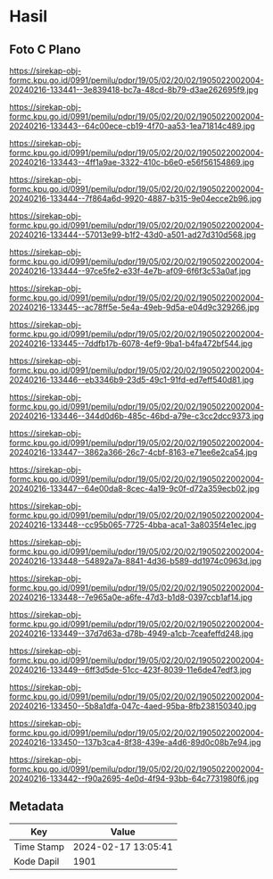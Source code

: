 # Hasil

## Foto C Plano

https://sirekap-obj-formc.kpu.go.id/0991/pemilu/pdpr/19/05/02/20/02/1905022002004-20240216-133441--3e839418-bc7a-48cd-8b79-d3ae262695f9.jpg

https://sirekap-obj-formc.kpu.go.id/0991/pemilu/pdpr/19/05/02/20/02/1905022002004-20240216-133443--64c00ece-cb19-4f70-aa53-1ea71814c489.jpg

https://sirekap-obj-formc.kpu.go.id/0991/pemilu/pdpr/19/05/02/20/02/1905022002004-20240216-133443--4ff1a9ae-3322-410c-b6e0-e56f56154869.jpg

https://sirekap-obj-formc.kpu.go.id/0991/pemilu/pdpr/19/05/02/20/02/1905022002004-20240216-133444--7f864a6d-9920-4887-b315-9e04ecce2b96.jpg

https://sirekap-obj-formc.kpu.go.id/0991/pemilu/pdpr/19/05/02/20/02/1905022002004-20240216-133444--57013e99-b1f2-43d0-a501-ad27d310d568.jpg

https://sirekap-obj-formc.kpu.go.id/0991/pemilu/pdpr/19/05/02/20/02/1905022002004-20240216-133444--97ce5fe2-e33f-4e7b-af09-6f6f3c53a0af.jpg

https://sirekap-obj-formc.kpu.go.id/0991/pemilu/pdpr/19/05/02/20/02/1905022002004-20240216-133445--ac78ff5e-5e4a-49eb-9d5a-e04d9c329266.jpg

https://sirekap-obj-formc.kpu.go.id/0991/pemilu/pdpr/19/05/02/20/02/1905022002004-20240216-133445--7ddfb17b-6078-4ef9-9ba1-b4fa472bf544.jpg

https://sirekap-obj-formc.kpu.go.id/0991/pemilu/pdpr/19/05/02/20/02/1905022002004-20240216-133446--eb3346b9-23d5-49c1-91fd-ed7eff540d81.jpg

https://sirekap-obj-formc.kpu.go.id/0991/pemilu/pdpr/19/05/02/20/02/1905022002004-20240216-133446--344d0d6b-485c-46bd-a79e-c3cc2dcc9373.jpg

https://sirekap-obj-formc.kpu.go.id/0991/pemilu/pdpr/19/05/02/20/02/1905022002004-20240216-133447--3862a366-26c7-4cbf-8163-e71ee6e2ca54.jpg

https://sirekap-obj-formc.kpu.go.id/0991/pemilu/pdpr/19/05/02/20/02/1905022002004-20240216-133447--64e00da8-8cec-4a19-9c0f-d72a359ecb02.jpg

https://sirekap-obj-formc.kpu.go.id/0991/pemilu/pdpr/19/05/02/20/02/1905022002004-20240216-133448--cc95b065-7725-4bba-aca1-3a8035f4e1ec.jpg

https://sirekap-obj-formc.kpu.go.id/0991/pemilu/pdpr/19/05/02/20/02/1905022002004-20240216-133448--54892a7a-8841-4d36-b589-dd1974c0963d.jpg

https://sirekap-obj-formc.kpu.go.id/0991/pemilu/pdpr/19/05/02/20/02/1905022002004-20240216-133448--7e965a0e-a6fe-47d3-b1d8-0397ccb1af14.jpg

https://sirekap-obj-formc.kpu.go.id/0991/pemilu/pdpr/19/05/02/20/02/1905022002004-20240216-133449--37d7d63a-d78b-4949-a1cb-7ceafeffd248.jpg

https://sirekap-obj-formc.kpu.go.id/0991/pemilu/pdpr/19/05/02/20/02/1905022002004-20240216-133449--6ff3d5de-51cc-423f-8039-11e6de47edf3.jpg

https://sirekap-obj-formc.kpu.go.id/0991/pemilu/pdpr/19/05/02/20/02/1905022002004-20240216-133450--5b8a1dfa-047c-4aed-95ba-8fb238150340.jpg

https://sirekap-obj-formc.kpu.go.id/0991/pemilu/pdpr/19/05/02/20/02/1905022002004-20240216-133450--137b3ca4-8f38-439e-a4d6-89d0c08b7e94.jpg

https://sirekap-obj-formc.kpu.go.id/0991/pemilu/pdpr/19/05/02/20/02/1905022002004-20240216-133442--f90a2695-4e0d-4f94-93bb-64c7731980f6.jpg


## Metadata

| Key        | Value               |
| ---------- | ------------------- |
| Time Stamp | 2024-02-17 13:05:41 |
| Kode Dapil | 1901                |



